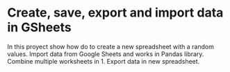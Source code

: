 # Create, save, export and import data in GSheets

In this proyect show how do to create a new spreadsheet with a random values.
Import data from Google Sheets and works in Pandas library.
Combine multiple worksheets in 1.
Export data in new spreadsheet.
